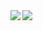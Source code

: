 <a href="https://github.com/anuraghazra/github-readme-stats">
  <img align="left" src="https://github-readme-stats.vercel.app/api?username=shotabeja&count_private=true&show_icons=true" />
</a>
<a href="https://github.com/anuraghazra/github-readme-stats">
  <img align="left" src="https://github-readme-stats.vercel.app/api/top-langs/?username=shotabeja&hide=Jupyter%20Notebook,Dockerfile" />
</a>
